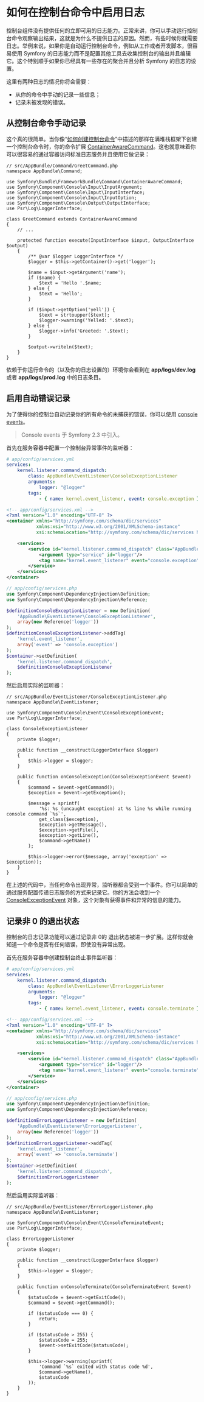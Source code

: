 # 如何在控制台命令中启用日志

控制台组件没有提供任何的立即可用的日志能力。正常来讲，你可以手动运行控制台命令观察输出结果，这就是为什么不提供日志的原因。然而，有些时候你就需要日志。举例来说，如果你是自动运行控制台命令，例如从工作或者开发脚本，很容易使用 Symfony 的日志能力而不是配置其他工具去收集控制台的输出并且编辑它。这个特别顺手如果你已经具有一些存在的聚合并且分析 Symfony 的日志的设置。  

这里有两种日志的情况你将会需要：  

- 从你的命令中手动的记录一些信息；
- 记录未被发现的错误。  

## 从控制台命令手动记录 ##

这个真的很简单。当你像“[如何创建控制台命令](http://symfony.com/doc/current/cookbook/console/console_command.html)”中描述的那样在满堆栈框架下创建一个控制台命令时，你的命令扩展 [ContainerAwareCommand](http://api.symfony.com/2.7/Symfony/Bundle/FrameworkBundle/Command/ContainerAwareCommand.html)。这也就意味着你可以很容易的通过容器访问标准日志服务并且使用它做记录：  

```
// src/AppBundle/Command/GreetCommand.php
namespace AppBundle\Command;

use Symfony\Bundle\FrameworkBundle\Command\ContainerAwareCommand;
use Symfony\Component\Console\Input\InputArgument;
use Symfony\Component\Console\Input\InputInterface;
use Symfony\Component\Console\Input\InputOption;
use Symfony\Component\Console\Output\OutputInterface;
use Psr\Log\LoggerInterface;

class GreetCommand extends ContainerAwareCommand
{
    // ...

    protected function execute(InputInterface $input, OutputInterface $output)
    {
        /** @var $logger LoggerInterface */
        $logger = $this->getContainer()->get('logger');

        $name = $input->getArgument('name');
        if ($name) {
            $text = 'Hello '.$name;
        } else {
            $text = 'Hello';
        }

        if ($input->getOption('yell')) {
            $text = strtoupper($text);
            $logger->warning('Yelled: '.$text);
        } else {
            $logger->info('Greeted: '.$text);
        }

        $output->writeln($text);
    }
}
```  

依赖于你运行命令的（以及你的日志设置的）环境你会看到在 **app/logs/dev.log** 或者 **app/logs/prod.log** 中的日志条目。  

## 启用自动错误记录 ##

为了使得你的控制台自动记录你的所有命令的未捕获的错误，你可以使用 [console events](http://symfony.com/doc/current/components/console/events.html)。

>Console events 于 Symfony 2.3 中引入。  

首先在服务容器中配置一个控制台异常事件的监听器：  

```YAML
# app/config/services.yml
services:
    kernel.listener.command_dispatch:
        class: AppBundle\EventListener\ConsoleExceptionListener
        arguments:
            logger: "@logger"
        tags:
            - { name: kernel.event_listener, event: console.exception }
```  

```XML
<!-- app/config/services.xml -->
<?xml version="1.0" encoding="UTF-8" ?>
<container xmlns="http://symfony.com/schema/dic/services"
           xmlns:xsi="http://www.w3.org/2001/XMLSchema-instance"
           xsi:schemaLocation="http://symfony.com/schema/dic/services http://symfony.com/schema/dic/services/services-1.0.xsd">

    <services>
        <service id="kernel.listener.command_dispatch" class="AppBundle\EventListener\ConsoleExceptionListener">
            <argument type="service" id="logger"/>
            <tag name="kernel.event_listener" event="console.exception" />
        </service>
    </services>
</container>
```  

```PHP
// app/config/services.php
use Symfony\Component\DependencyInjection\Definition;
use Symfony\Component\DependencyInjection\Reference;

$definitionConsoleExceptionListener = new Definition(
    'AppBundle\EventListener\ConsoleExceptionListener',
    array(new Reference('logger'))
);
$definitionConsoleExceptionListener->addTag(
    'kernel.event_listener',
    array('event' => 'console.exception')
);
$container->setDefinition(
    'kernel.listener.command_dispatch',
    $definitionConsoleExceptionListener
);
```  

然后启用实际的监听器：  

```
// src/AppBundle/EventListener/ConsoleExceptionListener.php
namespace AppBundle\EventListener;

use Symfony\Component\Console\Event\ConsoleExceptionEvent;
use Psr\Log\LoggerInterface;

class ConsoleExceptionListener
{
    private $logger;

    public function __construct(LoggerInterface $logger)
    {
        $this->logger = $logger;
    }

    public function onConsoleException(ConsoleExceptionEvent $event)
    {
        $command = $event->getCommand();
        $exception = $event->getException();

        $message = sprintf(
            '%s: %s (uncaught exception) at %s line %s while running console command `%s`',
            get_class($exception),
            $exception->getMessage(),
            $exception->getFile(),
            $exception->getLine(),
            $command->getName()
        );

        $this->logger->error($message, array('exception' => $exception));
    }
}
```  

在上述的代码中，当任何命令出现异常，监听器都会受到一个事件。你可以简单的通过服务配置传递日志服务的方式来记录它。你的方法会收到一个 [ConsoleExceptionEvent](http://api.symfony.com/2.7/Symfony/Component/Console/Event/ConsoleExceptionEvent.html) 对象，这个对象有获得事件和异常的信息的能力。  

## 记录非 0 的退出状态 ##

控制台的日志记录功能可以通过记录非 0的 退出状态被进一步扩展。这样你就会知道一个命令是否有任何错误，即使没有异常出现。  

首先在服务容器中创建控制台终止事件监听器：  

```YAML
# app/config/services.yml
services:
    kernel.listener.command_dispatch:
        class: AppBundle\EventListener\ErrorLoggerListener
        arguments:
            logger: "@logger"
        tags:
            - { name: kernel.event_listener, event: console.terminate }
```  

```XML
<!-- app/config/services.xml -->
<?xml version="1.0" encoding="UTF-8" ?>
<container xmlns="http://symfony.com/schema/dic/services"
           xmlns:xsi="http://www.w3.org/2001/XMLSchema-instance"
           xsi:schemaLocation="http://symfony.com/schema/dic/services http://symfony.com/schema/dic/services/services-1.0.xsd">

    <services>
        <service id="kernel.listener.command_dispatch" class="AppBundle\EventListener\ErrorLoggerListener">
            <argument type="service" id="logger"/>
            <tag name="kernel.event_listener" event="console.terminate" />
        </service>
    </services>
</container>
```  

```PHP
// app/config/services.php
use Symfony\Component\DependencyInjection\Definition;
use Symfony\Component\DependencyInjection\Reference;

$definitionErrorLoggerListener = new Definition(
    'AppBundle\EventListener\ErrorLoggerListener',
    array(new Reference('logger'))
);
$definitionErrorLoggerListener->addTag(
    'kernel.event_listener',
    array('event' => 'console.terminate')
);
$container->setDefinition(
    'kernel.listener.command_dispatch',
    $definitionErrorLoggerListener
);
```  

然后启用实际监听器：  

```
// src/AppBundle/EventListener/ErrorLoggerListener.php
namespace AppBundle\EventListener;

use Symfony\Component\Console\Event\ConsoleTerminateEvent;
use Psr\Log\LoggerInterface;

class ErrorLoggerListener
{
    private $logger;

    public function __construct(LoggerInterface $logger)
    {
        $this->logger = $logger;
    }

    public function onConsoleTerminate(ConsoleTerminateEvent $event)
    {
        $statusCode = $event->getExitCode();
        $command = $event->getCommand();

        if ($statusCode === 0) {
            return;
        }

        if ($statusCode > 255) {
            $statusCode = 255;
            $event->setExitCode($statusCode);
        }

        $this->logger->warning(sprintf(
            'Command `%s` exited with status code %d',
            $command->getName(),
            $statusCode
        ));
    }
}
```  




